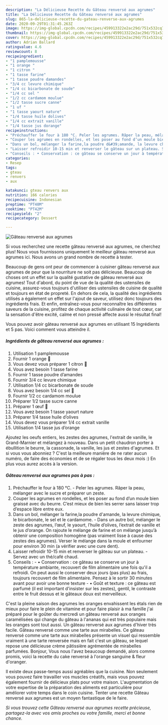 ```yaml
---
description: "La Délicieuse Recette du Gâteau renversé aux agrumes"
title: "La Délicieuse Recette du Gâteau renversé aux agrumes"
slug: 865-la-delicieuse-recette-du-gateau-renverse-aux-agrumes
date: 2020-09-29T01:31:45.263Z
image: https://img-global.cpcdn.com/recipes/459913322e2ac29d/751x532cq70/gateau-renverse-aux-agrumes-photo-principale-de-la-recette.jpg
thumbnail: https://img-global.cpcdn.com/recipes/459913322e2ac29d/751x532cq70/gateau-renverse-aux-agrumes-photo-principale-de-la-recette.jpg
cover: https://img-global.cpcdn.com/recipes/459913322e2ac29d/751x532cq70/gateau-renverse-aux-agrumes-photo-principale-de-la-recette.jpg
author: Adrian Ballard
ratingvalue: 4.6
reviewcount: 8
recipeingredient:
- "1 pamplemousse"
- "1 orange "
- "1 citron "
- "1 tasse farine"
- "1 tasse poudre damandes"
- "3/4 cc levure chimique"
- "1/4 cc bicarbonate de soude"
- "1/4 cc sel "
- "1/2 cc cardamom moulue"
- "1/2 tasse sucre canne"
- "1 uf "
- "1 tasse yaourt nature"
- "1/4 tasse huile dolives"
- "1/4 cc extrait vanille"
- "1/4 tasse jus dorange"
recipeinstructions:
- "Préchauffer le four à 180 °C. Peler les agrumes. Râper la peau, mélanger avec le sucre et préparer un zeste."
- "Couper les agrumes en rondelles, et les poser au fond d’un moule bien graissé avec du beurre. C’est mieux de bien les serrer sans laisser trop d’espace libre entre eux."
- "Dans un bol, mélanger la farine,la poudre d&#39;amande, la levure chimique, le bicarbonate, le sel et le cardamome. Dans un autre bol, mélanger le zeste des agrumes, l’œuf, le yaourt, l’huile d’olives, l’extrait de vanille et le jus d’orange. On rajoute le mélange de farine et on mélange jusqu’à obtenir une composition homogène (pas vraiment lisse à cause des zestes des agrumes). Verser le mélange dans la moule et enfourner pour environ 30 min (a vérifier avec une cure dent)."
- "Laisser refroidir 10-15 min et renverser le gâteau sur un plateau. Servez avec un thé/café chaud."
- "Conseils : • Conservation : ce gâteau se conserve un jour à température ambiante, recouvert de film alimentaire une fois qu&#39;il a refroidi. On peut aussi le conserver deux jours (pas plus) au frais, toujours recouvert de film alimentaire. Pensez à le sortir 30 minutes avant pour avoir une bonne texture • Goût et texture : ce gâteau est parfumé (il est important d&#39;insister sur les zestes), gentil, le contraste entre le fruit dessus et le gâteaux doux est merveilleux."
categories:
- Resep
tags:
- gteau
- renvers
- aux

katakunci: gteau renvers aux 
nutrition: 166 calories
recipecuisine: Indonesian
preptime: "PT40M"
cooktime: "PT42M"
recipeyield: "2"
recipecategory: Dessert

---
```



![Gâteau renversé aux agrumes](https://img-global.cpcdn.com/recipes/459913322e2ac29d/751x532cq70/gateau-renverse-aux-agrumes-photo-principale-de-la-recette.jpg)

Si vous recherchez une recette gâteau renversé aux agrumes, ne cherchez plus! Nous vous fournissons uniquement le meilleur gâteau renversé aux agrumes ici. Nous avons un grand nombre de recette à tester.

Beaucoup de gens ont peur de commencer à cuisiner gâteau renversé aux agrumes de peur que la nourriture ne soit pas délicieuse. Beaucoup de choses ont un effet sur la qualité gustative de gâteau renversé aux agrumes! Tout d'abord, du point de vue de la qualité des ustensiles de cuisine, assurez-vous toujours d'utiliser des ustensiles de cuisine de qualité et toujours en état de propreté. En dehors de cela, la qualité des ingrédients utilisés a également un effet sur l'ajout de saveur, utilisez donc toujours des ingrédients frais. Et enfin, entraînez-vous pour reconnaître les différentes saveurs de la cuisine, profitez de chaque activité culinaire de tout cœur, car la sensation d'être excité, calme et non pressé affecte aussi le résultat final!

<!--inarticleads1-->

Vous pouvez avoir gâteau renversé aux agrumes en utilisant 15 Ingrédients et 5 pas. Voici comment vous atteindre il.

##### Ingrédients de gâteau renversé aux agrumes :

1. Utilisation 1 pamplemousse
1. Fournir 1 orange 🍊
1. Vous devez vous préparer 1 citron 🍋
1. Vous avez besoin 1 tasse farine
1. Fournir 1 tasse poudre d’amandes
1. Fournir 3/4 cc levure chimique
1. Utilisation 1/4 cc bicarbonate de soude
1. Vous avez besoin 1/4 cc sel 🧂
1. Fournir 1/2 cc cardamom moulue
1. Préparer 1/2 tasse sucre canne
1. Préparer 1 œuf 🥚
1. Vous avez besoin 1 tasse yaourt nature
1. Préparer 1/4 tasse huile d’olives
1. Vous devez vous préparer 1/4 cc extrait vanille
1. Utilisation 1/4 tasse jus d’orange


Ajoutez les oeufs entiers, les zestes des agrumes, l&#39;extrait de vanille, le Grand-Marnier et mélangez à nouveau. Dans un petit chaudron porter à ébullition le beurre, la cassonade, la vanille, les jus et zestes d&#39;agrumes. Et si vous vous abonniez ? C&#39;est la meilleure manière de ne rater aucun numéro, de faire des économies et de se régaler tous les deux mois :) En plus vous aurez accès à la version. 

<!--inarticleads2-->

##### Gâteau renversé aux agrumes pas à pas :

1. Préchauffer le four à 180 °C. - Peler les agrumes. Râper la peau, mélanger avec le sucre et préparer un zeste.
1. Couper les agrumes en rondelles, et les poser au fond d’un moule bien graissé avec du beurre. C’est mieux de bien les serrer sans laisser trop d’espace libre entre eux.
1. Dans un bol, mélanger la farine,la poudre d&#39;amande, la levure chimique, le bicarbonate, le sel et le cardamome. - Dans un autre bol, mélanger le zeste des agrumes, l’œuf, le yaourt, l’huile d’olives, l’extrait de vanille et le jus d’orange. On rajoute le mélange de farine et on mélange jusqu’à obtenir une composition homogène (pas vraiment lisse à cause des zestes des agrumes). Verser le mélange dans la moule et enfourner pour environ 30 min (a vérifier avec une cure dent).
1. Laisser refroidir 10-15 min et renverser le gâteau sur un plateau. - Servez avec un thé/café chaud.
1. Conseils : - • Conservation : ce gâteau se conserve un jour à température ambiante, recouvert de film alimentaire une fois qu&#39;il a refroidi. On peut aussi le conserver deux jours (pas plus) au frais, toujours recouvert de film alimentaire. Pensez à le sortir 30 minutes avant pour avoir une bonne texture - • Goût et texture : ce gâteau est parfumé (il est important d&#39;insister sur les zestes), gentil, le contraste entre le fruit dessus et le gâteaux doux est merveilleux.


C&#39;est la pleine saison des agrumes les oranges envahissent les étals rien de mieux pour faire le plein de vitamine et pour faire plaisir à ma famille j&#39;ai préparé pour le goûter du mercredi un gâteau renversé aux oranges caramélisées qui change du gâteau à l&#39;ananas qui est très populaire mais les oranges sont tout aussi. Un gâteau renversé aux agrumes d&#39;hiver très facile. Gâteau renversé comme une tarte aux mirabelles. Ce gâteau renversé comme une tarte aux mirabelles présente un visuel qui ressemble vraiment à une tarte renversée mais en fait c&#39;est un gâteau, se lequel repose une délicieuse crème pâtissière agrémentée de mirabelles parfumées. Bonjour, Vous nous l&#39;avez beaucoup demandé, alors comme promis, voici la recette du cake renversé à l&#39;orange sanguine &amp; fleur d&#39;oranger. 

<!--inarticleads1-->

<p>
Il existe deux passe-temps aussi agréables que la cuisine. Non seulement vous pouvez faire travailler vos muscles créatifs, mais vous pouvez également fournir de délicieux plats pour votre maison. L'augmentation de votre expertise de la préparation des aliments est particulière pour améliorer votre temps dans le coin cuisine. Tenter une recette Gâteau renversé aux agrumes est un moyen fantastique de le faire.
</p>

<p>
<i>Si vous trouvez cette Gâteau renversé aux agrumes recette précieuse, partagez-la avec vos amis proches ou votre famille, merci et bonne chance.</i>
</p>

